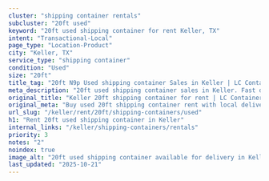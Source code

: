 ```yaml
---
cluster: "shipping container rentals"
subcluster: "20ft used"
keyword: "20ft used shipping container for rent Keller, TX"
intent: "Transactional-Local"
page_type: "Location-Product"
city: "Keller, TX"
service_type: "shipping container"
condition: "Used"
size: "20ft"
title_tag: "20ft N9p Used shipping container Sales in Keller | LC Container"
meta_description: "20ft used shipping container sales in Keller. Fast delivery, competitive pricing. Serving shipping containers area. Quote ID: 6X0. Call (214) 524-4168 for your free quote today."
original_title: "Keller 20ft shipping container for rent | LC Container"
original_meta: "Buy used 20ft shipping container rent with local delivery in Keller, TX. LC Container — local Since 2003. Request a fast quote today."
url_slug: "/keller/rent/20ft/shipping-containers/used"
h1: "Rent 20ft used shipping container in Keller"
internal_links: "/keller/shipping-containers/rentals"
priority: 3
notes: "2"
noindex: true
image_alt: "20ft used shipping container available for delivery in Keller"
last_updated: "2025-10-21"
---
```


<!-- TODO: Add unique city/inventory copy, images, and internal links here. -->
